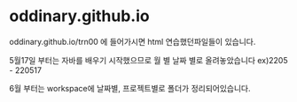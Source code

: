 # oddinary.github.io

oddinary.github.io/trn00 에 들어가시면 html 연습했던파일들이 있습니다.

5월17일 부터는 
자바를 배우기 시작했으므로 월 별 날짜 별로 올려놓았습니다 ex)2205 - 220517

6월 부터는 workspace에 날짜별, 프로젝트별로 폴더가 정리되어있습니다.
